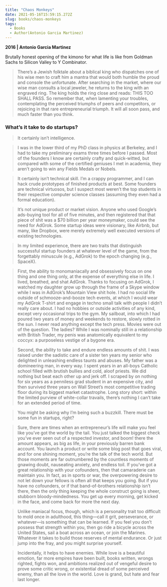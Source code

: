 ```yaml
---
title: "Chaos Monkeys"
date: 2021-05-16T15:59:15.272Z
slug: books/chaos-monkeys
tags:
  - Books
  - Author(Antonio Garcia Martinez)
---
```


**2016 | Antonio Garcia Martinez**

Brutally honest opening of the kimono for what life is like from Goldman Sachs to Silicon Valley to Y Combinator.

> There’s a Jewish folktale about a biblical king who dispatches one of his wise men to craft him a mantra that would both humble the proud and console the unfortunate. After searching in the market, where our wise man consults a local jeweler, he returns to the king with an engraved ring. The king holds the ring close and reads: THIS TOO SHALL PASS. So remember that, when lamenting your troubles, contemplating the perceived triumphs of peers and competitors, or rejoicing in that rare entrepreneurial triumph. It will all soon pass, and much faster than you think.

### What’s it take to do startups?

> It certainly isn’t intelligence.

> I was in the lower third of my PhD class in physics at Berkeley, and I had to take my preliminary exams three times before I passed. Most of the founders I know are certainly crafty and quick-witted, but compared with some of the certified geniuses I met in academia, they aren’t going to win any Fields Medals or Nobels.

> It certainly isn’t technical skill. I’m a crappy programmer, and I can hack crude prototypes of finished products at best. Some founders are technical virtuosos, but I suspect most weren’t the top students in their respective computer science classes (assuming they even had a formal education).

> It’s not unique product or market vision. Anyone who used Google’s ads-buying tool for all of five minutes, and then registered that that piece of shit was a $70 billion per year moneymaker, could see the need for AdGrok. Some startup ideas were visionary, like Airbnb, but many, like Dropbox, were merely extremely well executed versions of existing technologies.

> In my limited experience, there are two traits that distinguish successful startup founders at whatever level of the game, from the forgettably minuscule (e.g., AdGrok) to the epoch changing (e.g., SpaceX).

> First, the ability to monomaniacally and obsessively focus on one thing and one thing only, at the expense of everything else in life. I lived, breathed, and shat AdGrok. Thanks to focusing on AdGrok, I watched my daughter grow up through the frame of a Skype window while I was in AdGrok’s Mountain View shit hole. I had no social life outside of schmooze-and-booze tech events, at which I would wear my AdGrok T-shirt and engage in techno small talk with people I didn’t really care about. I had no hobbies or outside activities of any kind, except very occasional trips to the gym. My sailboat, into which I had poured two years of money and weekends to restore, slowly rotted in the sun. I never read anything except the tech press. Movies were out of the question. The ladies? While I was nominally still in a relationship with British Trader, my penis was anatomically equivalent to my coccyx: a purposeless vestige of a bygone era.

> Second, the ability to take and endure endless amounts of shit. I was raised under the sadistic care of a sister ten years my senior who delighted in unleashing endless taunts and abuses. My father was a domineering man, in every way. I spent years in an all-boys Catholic school filled with brutish bullies and cold, aloof priests. We did nothing but beat each other up and jerk off. I scraped by on nothing for six years as a penniless grad student in an expensive city, and then survived three years on Wall Street’s most competitive trading floor during its biggest market catastrophe. Long story short: within the limited purview of white-collar travails, there’s nothing I can’t take for an extended period of time.

> You might be asking why I’m being such a buzzkill. There must be some fun in startups, right?

> Sure, there are times when an entrepreneur’s life will make you feel like you’ve got the world by the tail. You just talked the biggest check you’ve ever seen out of a respected investor, and boom! there the amount appears, as big as life, in your previously barren bank account. You launch a product or write some blog post that goes viral, and for one shining moment, you’re the talk of the tech world. But those moments are far outnumbered by the countless moments of gnawing doubt, nauseating anxiety, and endless toil. If you’ve got a great relationship with your cofounders, then that camaraderie can maintain you. In fact, as in sports or war, the overpowering desire to not let down your fellows is often all that keeps you going. But if you have no cofounders, or if that band-of-brothers relationship isn’t there, then the only thing keeping the whole construct going is sheer, stubborn bloody-mindedness. You get up every morning, get kicked in the face, and come back for more the next day.

> Unlike maniacal focus, though, which is a personality trait too difficult to mold once in adulthood, this thing—call it grit, perseverance, or whatever—is something that can be learned. If you feel you don’t possess that strength within you, then go ride a bicycle across the United States, sail a boat across an ocean, or join the Marines. Whatever it takes to build those reserves of mental endurance. Or just jump into the fray, and you might surprise yourself.

> Incidentally, it helps to have enemies. While love is a beautiful emotion, far more empires have been built, books written, wrongs righted, fights won, and ambitions realized out of vengeful desire to prove some critic wrong, or existential dread of some perceived enemy, than all the love in the world. Love is grand, but hate and fear last longer.

[cm]: https://en.wikipedia.org/wiki/Chaos_Monkeys
